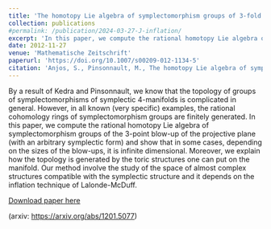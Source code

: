 ```yaml
---
title: 'The homotopy Lie algebra of symplectomorphism groups of 3-fold blow-ups of the projective plane'
collection: publications
#permalink: /publication/2024-03-27-J-inflation/ 
excerpt: 'In this paper, we compute the rational homotopy Lie algebra of symplectomorphism groups of the 3-point blow-up of the projective plane (with an arbitrary symplectic form) and show that in some cases, depending on the sizes of the blow-ups, it is infinite dimensional.'
date: 2012-11-27
venue: 'Mathematische Zeitschrift'
paperurl: 'https://doi.org/10.1007/s00209-012-1134-5'
citation: 'Anjos, S., Pinsonnault, M., The homotopy Lie algebra of symplectomorphism groups of 3-fold blow-ups of the projective plane. Math. Z. 275 (2013), no.1-2, 245–292.'
---
```

By a result of Kedra and Pinsonnault, we know that the topology of groups of symplectomorphisms of symplectic 4-manifolds is complicated in general. However, in all known (very specific) examples, the rational cohomology rings of symplectomorphism groups are finitely generated. In this paper, we compute the rational homotopy Lie algebra of symplectomorphism groups of the 3-point blow-up of the projective plane (with an arbitrary symplectic form) and show that in some cases, depending on the sizes of the blow-ups, it is infinite dimensional. Moreover, we explain how the topology is generated by the toric structures one can put on the manifold. Our method involve the study of the space of almost complex structures compatible with the symplectic structure and it depends on the inflation technique of Lalonde-McDuff.

[Download paper here](https://doi.org/10.1007/s00209-012-1134-5)

(arxiv: https://arxiv.org/abs/1201.5077)
